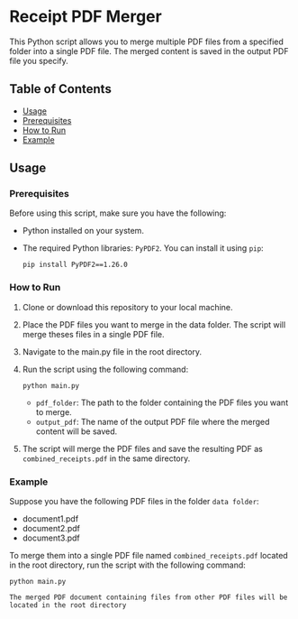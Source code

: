 # Receipt PDF Merger

This Python script allows you to merge multiple PDF files from a specified folder into a single PDF file. The merged content is saved in the output PDF file you specify.

## Table of Contents
- [Usage](#usage)
- [Prerequisites](#prerequisites)
- [How to Run](#how-to-run)
- [Example](#example)

## Usage

### Prerequisites
Before using this script, make sure you have the following:

- Python installed on your system.
- The required Python libraries: `PyPDF2`. You can install it using `pip`:

    ```
    pip install PyPDF2==1.26.0
    ```

### How to Run

1. Clone or download this repository to your local machine.

2. Place the PDF files you want to merge in the data folder. The script will merge theses files in a single PDF file.

3. Navigate to the main.py file in the root directory.

4. Run the script using the following command:

    ```
    python main.py
    ```

    - `pdf_folder`: The path to the folder containing the PDF files you want to merge.
    - `output_pdf`: The name of the output PDF file where the merged content will be saved.

5. The script will merge the PDF files and save the resulting PDF as `combined_receipts.pdf` in the same directory.

### Example

Suppose you have the following PDF files in the folder `data folder`:

- document1.pdf
- document2.pdf
- document3.pdf

To merge them into a single PDF file named `combined_receipts.pdf` located in the root directory, run the script with the following command:

```terminal
python main.py

The merged PDF document containing files from other PDF files will be located in the root directory